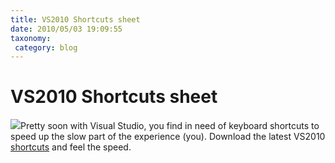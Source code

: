```yaml
---
title: VS2010 Shortcuts sheet
date: 2010/05/03 19:09:55
taxonomy: 
 category: blog 
---
```


# VS2010 Shortcuts sheet

![](http://lh5.ggpht.com/_-8eBgLSYyzA/S98e98g6FlI/AAAAAAABGfI/RpSFGGoreEc/image_thumb%5B2%5D.png?imgmax=800)Pretty soon with Visual Studio, you find in need of keyboard shortcuts to speed up the slow part of the experience (you). Download the latest VS2010 [shortcuts](http://www.microsoft.com/downloads/details.aspx?displaylang=en&FamilyID=92ced922-d505-457a-8c9c-84036160639f) and feel the speed.

﻿

